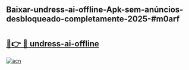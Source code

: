 ## Baixar-undress-ai-offline-Apk-sem-anúncios-desbloqueado-completamente-2025-#m0arf

# <h2><a href="https://ainizakaria.my?title=undress-ai-offline&ref=22M">🔗👉 🔴 undress-ai-offline</a></h2>

[![acn](https://github.com/user-attachments/assets/0f9c940e-d8b0-45ae-aac7-cd30a18b3e1c)](https://ainizakaria.my?title=undress-ai-offline&ref=22M)

